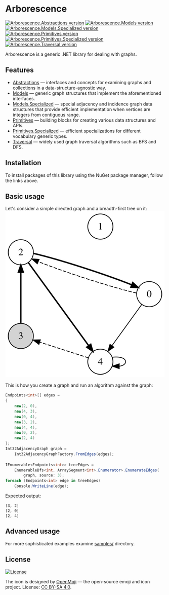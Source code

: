 # Arborescence

[![Arborescence.Abstractions version](https://img.shields.io/nuget/v/Arborescence.Abstractions.svg?label=Abstractions&logo=nuget)](https://nuget.org/packages/Arborescence.Abstractions/)
[![Arborescence.Models version](https://img.shields.io/nuget/v/Arborescence.Models.svg?label=Models&logo=nuget)](https://nuget.org/packages/Arborescence.Models/)
[![Arborescence.Models.Specialized version](https://img.shields.io/nuget/v/Arborescence.Models.Specialized.svg?label=Models.Specialized&logo=nuget)](https://nuget.org/packages/Arborescence.Models.Specialized/)
[![Arborescence.Primitives version](https://img.shields.io/nuget/v/Arborescence.Primitives.svg?label=Primitives&logo=nuget)](https://nuget.org/packages/Arborescence.Primitives/)
[![Arborescence.Primitives.Specialized version](https://img.shields.io/nuget/v/Arborescence.Primitives.Specialized.svg?label=Primitives.Specialized&logo=nuget)](https://nuget.org/packages/Arborescence.Primitives.Specialized/)
[![Arborescence.Traversal version](https://img.shields.io/nuget/v/Arborescence.Traversal.svg?label=Traversal&logo=nuget)](https://nuget.org/packages/Arborescence.Traversal/)

Arborescence is a generic .NET library for dealing with graphs.

## Features

- [Abstractions] — interfaces and concepts for examining graphs and collections in a data-structure-agnostic way.
- [Models] — generic graph structures that implement the aforementioned interfaces.
- [Models.Specialized] — special adjacency and incidence graph data structures that provide efficient implementation when vertices are integers from contiguous range.
- [Primitives] — building blocks for creating various data structures and APIs.
- [Primitives.Specialized] — efficient specializations for different vocabulary generic types.
- [Traversal] — widely used graph traversal algorithms such as BFS and DFS.

## Installation

To install packages of this library using the NuGet package manager, follow the links above.

## Basic usage

Let's consider a simple directed graph and a breadth-first tree on it:  
![](/assets/example.svg)

This is how you create a graph and run an algorithm against the graph:

```csharp
Endpoints<int>[] edges =
{
    new(2, 0),
    new(4, 3),
    new(0, 4),
    new(3, 2),
    new(4, 4),
    new(0, 2),
    new(2, 4)
};
Int32AdjacencyGraph graph =
    Int32AdjacencyGraphFactory.FromEdges(edges);

IEnumerable<Endpoints<int>> treeEdges =
    EnumerableBfs<int, ArraySegment<int>.Enumerator>.EnumerateEdges(
        graph, source: 3);
foreach (Endpoints<int> edge in treeEdges)
    Console.WriteLine(edge);
```

Expected output:

    [3, 2]
    [2, 0]
    [2, 4]

## Advanced usage

For more sophisticated examples examine [samples/](samples) directory.

## License

[![License](https://img.shields.io/github/license/qbit86/arborescence)](LICENSE.txt)

The icon is designed by [OpenMoji](https://openmoji.org) — the open-source emoji and icon project.
License: [CC BY-SA 4.0](https://creativecommons.org/licenses/by-sa/4.0/).

[Abstractions]: https://nuget.org/packages/Arborescence.Abstractions/

[Models]: https://nuget.org/packages/Arborescence.Models/

[Models.Specialized]: https://nuget.org/packages/Arborescence.Models.Specialized/

[Primitives]: https://nuget.org/packages/Arborescence.Primitives/

[Primitives.Specialized]: https://nuget.org/packages/Arborescence.Primitives.Specialized/

[Traversal]: https://nuget.org/packages/Arborescence.Traversal/
